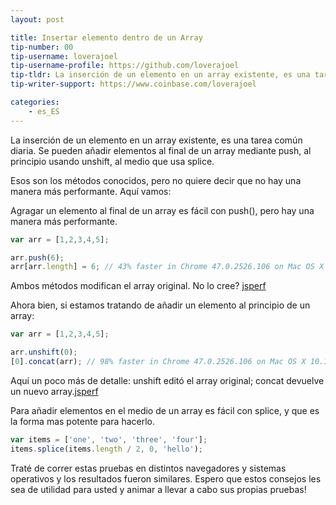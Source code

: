 ```yaml
---
layout: post

title: Insertar elemento dentro de un Array
tip-number: 00
tip-username: loverajoel 
tip-username-profile: https://github.com/loverajoel
tip-tldr: La inserción de un elemento en un array existente, es una tarea común diaria. Se pueden añadir elementos al final de un array mediante push, al principio usando unshift, al medio que usa splice.
tip-writer-support: https://www.coinbase.com/loverajoel

categories:
    - es_ES
---
```


La inserción de un elemento en un array existente, es una tarea común diaria. Se pueden añadir elementos al final de un array mediante push, al principio usando unshift, al medio que usa splice.

Esos son los métodos conocidos, pero no quiere decir que no hay una manera más performante. Aquí vamos:

Agragar un elemento al final de un array es fácil con push(), pero hay una manera más performante.

```javascript
var arr = [1,2,3,4,5];

arr.push(6);
arr[arr.length] = 6; // 43% faster in Chrome 47.0.2526.106 on Mac OS X 10.11.1
```
Ambos métodos modifican el array original. No lo cree? [jsperf](http://jsperf.com/push-item-inside-an-array)

Ahora bien, si estamos tratando de añadir un elemento al principio de un array:

```javascript
var arr = [1,2,3,4,5];

arr.unshift(0);
[0].concat(arr); // 98% faster in Chrome 47.0.2526.106 on Mac OS X 10.11.1
```
Aquí un poco más de detalle: unshift editó el array original; concat devuelve un nuevo array.[jsperf](http://jsperf.com/unshift-item-inside-an-array)

Para añadir elementos en el medio de un array es fácil con splice, y que es la forma mas potente para hacerlo.

```javascript
var items = ['one', 'two', 'three', 'four'];
items.splice(items.length / 2, 0, 'hello');
```

Traté de correr estas pruebas en distintos navegadores y sistemas operativos y los resultados fueron similares. Espero que estos consejos les sea de utilidad para usted y animar a llevar a cabo sus propias pruebas!